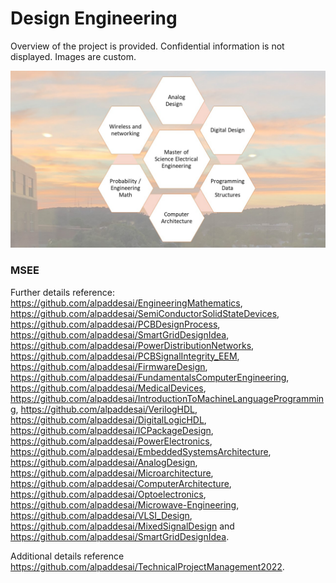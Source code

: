 # Design Engineering

Overview of the project is provided. Confidential information is not displayed. Images are custom.

![image](MSEE.jpg)

### MSEE
Further details reference: https://github.com/alpaddesai/EngineeringMathematics,  https://github.com/alpaddesai/SemiConductorSolidStateDevices,  https://github.com/alpaddesai/PCBDesignProcess, https://github.com/alpaddesai/SmartGridDesignIdea, https://github.com/alpaddesai/PowerDistributionNetworks,  https://github.com/alpaddesai/PCBSignalIntegrity_EEM,   https://github.com/alpaddesai/FirmwareDesign, https://github.com/alpaddesai/FundamentalsComputerEngineering, https://github.com/alpaddesai/MedicalDevices, https://github.com/alpaddesai/IntroductionToMachineLanguageProgramming, https://github.com/alpaddesai/VerilogHDL,  https://github.com/alpaddesai/DigitalLogicHDL, https://github.com/alpaddesai/ICPackageDesign, https://github.com/alpaddesai/PowerElectronics, https://github.com/alpaddesai/EmbeddedSystemsArchitecture, https://github.com/alpaddesai/AnalogDesign, https://github.com/alpaddesai/Microarchitecture,  https://github.com/alpaddesai/ComputerArchitecture,    https://github.com/alpaddesai/Optoelectronics, https://github.com/alpaddesai/Microwave-Engineering, https://github.com/alpaddesai/VLSI_Design, https://github.com/alpaddesai/MixedSignalDesign and https://github.com/alpaddesai/SmartGridDesignIdea.

Additional details reference https://github.com/alpaddesai/TechnicalProjectManagement2022.
